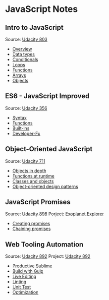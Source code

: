 # JavaScript Notes

## Intro to JavaScript
Source: [Udacity 803](https://www.udacity.com/course/intro-to-javascript--ud803)
* [Overview](intro-to-javascript/01-javascript.md)
* [Data types](intro-to-javascript/02-data-types.md)
* [Conditionals](intro-to-javascript/03-conditionals.md)
* [Loops](intro-to-javascript/04-loops.md)
* [Functions](intro-to-javascript/05-functions.md)
* [Arrays](intro-to-javascript/06-arrays.md)
* [Objects](intro-to-javascript/07-objects.md)

## ES6 - JavaScript Improved
Source: [Udacity 356](https://www.udacity.com/course/es6-javascript-improved--ud356)
* [Syntax](es6-javascript-improved/01-syntax.md)
* [Functions](es6-javascript-improved/02-functions.md)
* [Built-ins](es6-javascript-improved/03-built-ins.md)
* [Developer-Fu](es6-javascript-improved/04-developer-fu.md)

## Object-Oriented JavaScript
Source: [Udacity 711](https://www.udacity.com/course/object-oriented-javascript--ud711)
* [Objects in depth](object-oriented-javascript/01-objects-in-depth.md)
* [Functions at runtime](object-oriented-javascript/02-functions-at-runtime.md)
* [Classes and objects](object-oriented-javascript/03-classes-and-objects.md)
* [Object-oriented design patterns](object-oriented-javascript/04-objects-oriented-design-patterns.md)

## JavaScript Promises
Source: [Udacity 898](https://www.udacity.com/course/javascript-promises--ud898)
Porject: [Exoplanet Explorer](https://github.com/udacity/exoplanet-explorer)
* [Creating promises](javascript-promises/01-creating-promises.md)
* [Chaining promises](javascript-promises/02-chaining-promises.md)

## Web Tooling Automation
Source: [Udacity 892](https://www.udacity.com/course/web-tooling-automation--ud892)
Project: [Udacity 892](https://github.com/udacity/ud892)
* [Productive Sublime](web-tooling-automation/01-productive-sublime.md)
* [Build with Gulp](web-tooling-automation/02-build-with-gulp.md)
* [Live Editing](web-tooling-automation/03-live-editing.md)
* [Linting](web-tooling-automation/04-linting.md)
* [Unit Test](web-tooling-automation/05-unit-test.md)
* [Optimization](web-tooling-automation/06-optimization.md)
